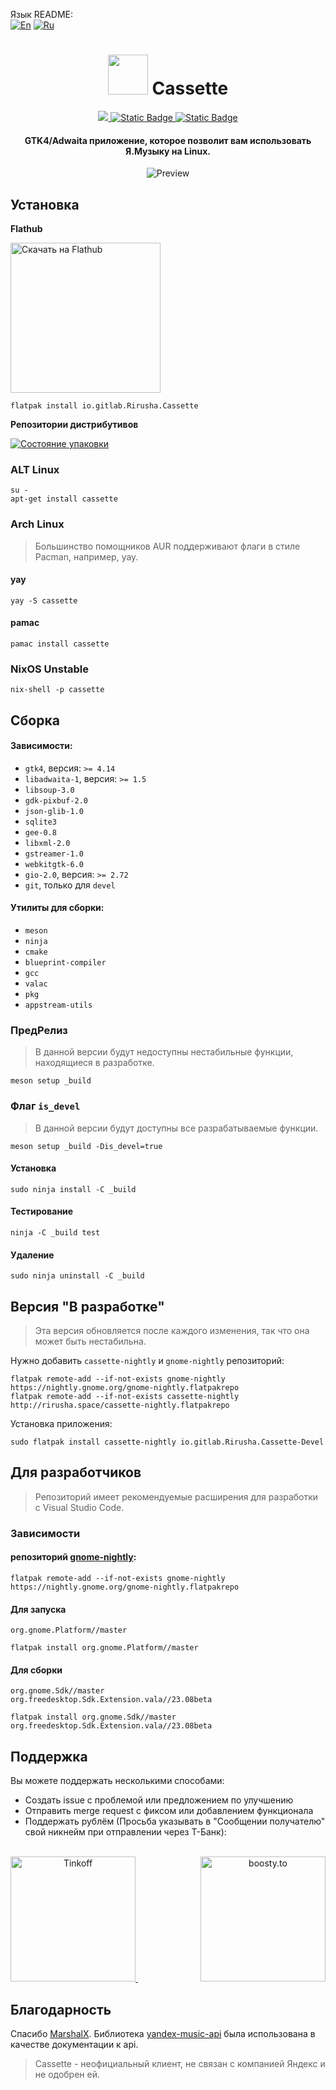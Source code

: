 Язык README: \
[![En](https://img.shields.io/badge/en-gray)](README.md)
[![Ru](https://img.shields.io/badge/ru-green)](docs/README-ru.md)

<div align="center">
  <h1>
    <img
      src="data/icons/hicolor/scalable/apps/io.gitlab.Rirusha.Cassette.svg"
      height="64"
    />
    Cassette
  </h1>

  <a href="https://stopthemingmy.app">
    <img src="https://stopthemingmy.app/badge.svg"/>
  </a>

  <a href="https://t.me/CassetteGNOME_Devlog">
    <img alt="Static Badge" src="https://img.shields.io/badge/Канал-blue?style=flat&logo=telegram">
  </a>

  <a href="https://t.me/CassetteGNOME_Devlog">
    <img alt="Static Badge" src="https://img.shields.io/badge/Чат-blue?style=flat&logo=telegram">
  </a>
</div>

<div align="center"><h4>GTK4/Adwaita приложение, которое позволит вам использовать Я.Музыку на Linux.</h4></div>

<div align="center">
  <img src="data/images/1-liked.png" alt="Preview"/>
</div>

## Установка

**Flathub**

<a href="https://flathub.org/apps/details/io.gitlab.Rirusha.Cassette">
  <img width='240' alt='Скачать на Flathub' src='https://flathub.org/assets/badges/flathub-badge-en.svg'/>
</a>

```shell
flatpak install io.gitlab.Rirusha.Cassette
```

**Репозитории дистрибутивов**

[![Состояние упаковки](https://repology.org/badge/vertical-allrepos/cassette.svg)](https://repology.org/project/cassette/versions)

### ALT Linux
```shell
su -
apt-get install cassette
```

### Arch Linux

> Большинство помощников AUR поддерживают флаги в стиле Pacman, например, yay.

#### yay
```shell
yay -S cassette
```

#### pamac
```shell
pamac install cassette
```

### NixOS Unstable	
```shell
nix-shell -p cassette
```

## Сборка

#### Зависимости:

* `gtk4`, версия: `>= 4.14`
* `libadwaita-1`, версия: `>= 1.5`
* `libsoup-3.0`
* `gdk-pixbuf-2.0`
* `json-glib-1.0`
* `sqlite3`
* `gee-0.8`
* `libxml-2.0`
* `gstreamer-1.0`
* `webkitgtk-6.0`
* `gio-2.0`, версия: `>= 2.72`
* `git`, только для `devel`

#### Утилиты для сборки:

* `meson`
* `ninja`
* `cmake`
* `blueprint-compiler`
* `gcc`
* `valac`
* `pkg`
* `appstream-utils`

### ПредРелиз

> В данной версии будут недоступны нестабильные функции, находящиеся в разработке.
```shell
meson setup _build
```

### Флаг `is_devel`

> В данной версии будут доступны все разрабатываемые функции.
```shell
meson setup _build -Dis_devel=true
```

#### Установка
```shell
sudo ninja install -C _build
```

#### Тестирование
```shell
ninja -C _build test
```

#### Удаление
```shell
sudo ninja uninstall -C _build
```

## Версия "В разработке"

> Эта версия обновляется после каждого изменения, так что она может быть нестабильна.

Нужно добавить `cassette-nightly` и `gnome-nightly` репозиторий:

```shell
flatpak remote-add --if-not-exists gnome-nightly https://nightly.gnome.org/gnome-nightly.flatpakrepo
flatpak remote-add --if-not-exists cassette-nightly http://rirusha.space/cassette-nightly.flatpakrepo
```

Установка приложения:

```shell
sudo flatpak install cassette-nightly io.gitlab.Rirusha.Cassette-Devel
```

## Для разработчиков

> Репозиторий имеет рекомендуемые расширения для разработки с Visual Studio Code.

### Зависимости

#### репозиторий [gnome-nightly](https://wiki.gnome.org/Apps/Nightly):
```shell
flatpak remote-add --if-not-exists gnome-nightly https://nightly.gnome.org/gnome-nightly.flatpakrepo
```

#### Для запуска 
`org.gnome.Platform//master`
```shell
flatpak install org.gnome.Platform//master
```

#### Для сборки
`org.gnome.Sdk//master` \
`org.freedesktop.Sdk.Extension.vala//23.08beta`
```shell
flatpak install org.gnome.Sdk//master org.freedesktop.Sdk.Extension.vala//23.08beta
```

## Поддержка

Вы можете поддержать несколькими способами:
- Создать issue с проблемой или предложением по улучшению
- Отправить merge request с фиксом или добавлением функционала
- Поддержать рублём (Просьба указывать в "Сообщении получателю" свой никнейм при отправлении через Т-Банк):

<br>

<div align="center">
  <a href="https://www.tbank.ru/cf/21GCxLuFuE9" style="margin-right: 100px;">
    <img height="200" src="../assets/tbank.png" alt="Tinkoff">
  </a>
  <a href="https://boosty.to/rirusha/donate">
    <img height="200" src="../assets/boosty.png" alt="boosty.to">
  </a>
</div>

## Благодарность
Спасибо [MarshalX](https://github.com/MarshalX). Библиотека [yandex-music-api](https://github.com/MarshalX/yandex-music-api) была использована в качестве документации к api.

> Cassette - неофициальный клиент, не связан с компанией Яндекс и не одобрен ей.
